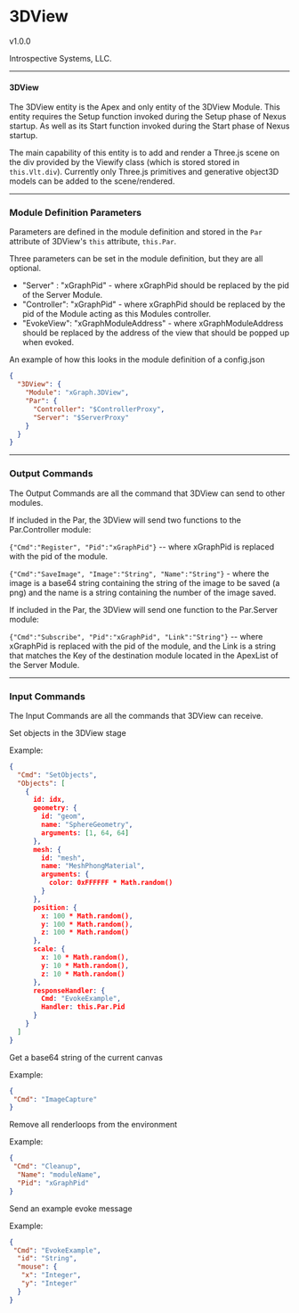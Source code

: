 # 3DView

v1.0.0

Introspective Systems, LLC.


---
#### 3DView

The 3DView entity is the Apex and only entity of the 3DView Module. This entity requires the Setup function invoked during the Setup phase of Nexus startup. As well as its Start function invoked during the Start phase of Nexus startup.

The main capability of this entity is to add and render a Three.js scene on the div provided by the Viewify class (which is stored stored in `this.Vlt.div`). Currently only Three.js primitives and generative object3D models can be added to the scene/rendered.

---

### Module Definition Parameters

Parameters are defined in the module definition and stored in the `Par` attribute
of 3DView's `this` attribute, `this.Par`.

Three parameters can be set in the module definition, but they are all optional.
- "Server" : "xGraphPid"  - where xGraphPid should be replaced by the pid of the Server Module.
- "Controller": "xGraphPid"  - where xGraphPid should be replaced by the pid of the Module acting as this Modules controller.
- "EvokeView": "xGraphModuleAddress"  - where xGraphModuleAddress should be replaced by the address of the view that should be popped up when evoked.

An example of how this looks in the module definition of a config.json
``` json
{
  "3DView": {
    "Module": "xGraph.3DView",
    "Par": {
      "Controller": "$ControllerProxy",
      "Server": "$ServerProxy"
    }
  }
}
```

---

### Output Commands

The Output Commands are all the command that 3DView can send to other modules.

If included in the Par, the 3DView will send two functions to the Par.Controller module:

`{"Cmd":"Register", "Pid":"xGraphPid"}` -- where xGraphPid is replaced with the pid of the module.

`{"Cmd":"SaveImage", "Image":"String", "Name":"String"}` - where the image is a base64 string containing the string of the image to be saved (a png) and the name is a string containing the number of the image saved.

If included in the Par, the 3DView will send one function to the Par.Server module:

`{"Cmd":"Subscribe", "Pid":"xGraphPid", "Link":"String"}` -- where xGraphPid is replaced with the pid of the module, and the Link is a string that matches the Key of the destination module located in the ApexList of the Server Module.

---

### Input Commands
The Input Commands are all the commands that 3DView can receive.

Set objects in the 3DView stage

Example:

```json
{
  "Cmd": "SetObjects",
  "Objects": [
    {
      id: idx,
      geometry: {
        id: "geom",
        name: "SphereGeometry",
        arguments: [1, 64, 64]
      },
      mesh: {
        id: "mesh",
        name: "MeshPhongMaterial",
        arguments: {
          color: 0xFFFFFF * Math.random()
        }
      },
      position: {
        x: 100 * Math.random(),
        y: 100 * Math.random(),
        z: 100 * Math.random()
      },
      scale: {
        x: 10 * Math.random(),
        y: 10 * Math.random(),
        z: 10 * Math.random()
      },
      responseHandler: {
        Cmd: "EvokeExample",
        Handler: this.Par.Pid
      }
    }
  ]
}
```

Get a base64 string of the current canvas

Example:

```json
{
 "Cmd": "ImageCapture"
}
```

Remove all renderloops from the environment

Example:

```json
{
 "Cmd": "Cleanup",
  "Name": "moduleName",
  "Pid": "xGraphPid"
}
```

Send an example evoke message

Example:
```json
{
 "Cmd": "EvokeExample",
  "id": "String",
  "mouse": {
   "x": "Integer",
   "y": "Integer"
  }
}
```
